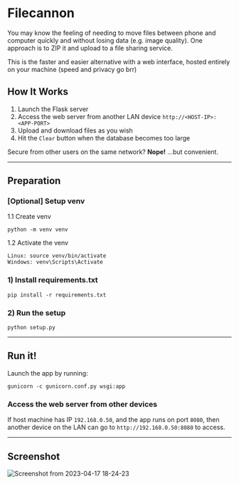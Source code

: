 # Filecannon

You may know the feeling of needing to move files between phone and computer quickly and without losing data (e.g. image quality). One approach is to ZIP it and upload to a file sharing service.

This is the faster and easier alternative with a web interface, hosted entirely on your machine (speed and privacy go brr)


## How It Works
1. Launch the Flask server
2. Access the web server from another LAN device `http://<HOST-IP>:<APP-PORT>`
3. Upload and download files as you wish
4. Hit the `Clear` button when the database becomes too large

Secure from other users on the same network? **Nope!** ...but convenient.

---

## Preparation
### [Optional] Setup venv
1.1 Create venv

    python -m venv venv

1.2 Activate the venv

    Linux: source venv/bin/activate
    Windows: venv\Scripts\Activate

### 1) Install requirements.txt
    pip install -r requirements.txt

### 2) Run the setup
    python setup.py

---

## Run it!
Launch the app by running:

    gunicorn -c gunicorn.conf.py wsgi:app

### Access the web server from other devices
If host machine has IP `192.168.0.50`, and the app runs on port `8080`, then another device on the LAN can go to `http://192.168.0.50:8080` to access.

---

## Screenshot

![Screenshot from 2023-04-17 18-24-23](https://user-images.githubusercontent.com/120788835/232559023-be7217af-71ad-441a-994f-12fc0781590b.png)